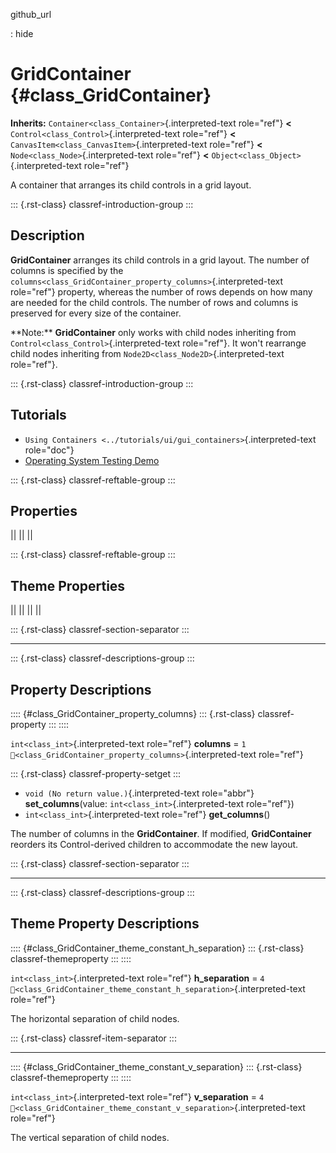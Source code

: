 github_url

:   hide

# GridContainer {#class_GridContainer}

**Inherits:** `Container<class_Container>`{.interpreted-text role="ref"}
**\<** `Control<class_Control>`{.interpreted-text role="ref"} **\<**
`CanvasItem<class_CanvasItem>`{.interpreted-text role="ref"} **\<**
`Node<class_Node>`{.interpreted-text role="ref"} **\<**
`Object<class_Object>`{.interpreted-text role="ref"}

A container that arranges its child controls in a grid layout.

::: {.rst-class}
classref-introduction-group
:::

## Description

**GridContainer** arranges its child controls in a grid layout. The
number of columns is specified by the
`columns<class_GridContainer_property_columns>`{.interpreted-text
role="ref"} property, whereas the number of rows depends on how many are
needed for the child controls. The number of rows and columns is
preserved for every size of the container.

\*\*Note:\*\* **GridContainer** only works with child nodes inheriting
from `Control<class_Control>`{.interpreted-text role="ref"}. It won\'t
rearrange child nodes inheriting from
`Node2D<class_Node2D>`{.interpreted-text role="ref"}.

::: {.rst-class}
classref-introduction-group
:::

## Tutorials

- `Using Containers <../tutorials/ui/gui_containers>`{.interpreted-text
  role="doc"}
- [Operating System Testing
  Demo](https://godotengine.org/asset-library/asset/2789)

::: {.rst-class}
classref-reftable-group
:::

## Properties

||
||
||

::: {.rst-class}
classref-reftable-group
:::

## Theme Properties

||
||
||
||

::: {.rst-class}
classref-section-separator
:::

------------------------------------------------------------------------

::: {.rst-class}
classref-descriptions-group
:::

## Property Descriptions

:::: {#class_GridContainer_property_columns}
::: {.rst-class}
classref-property
:::
::::

`int<class_int>`{.interpreted-text role="ref"} **columns** = `1`
`🔗<class_GridContainer_property_columns>`{.interpreted-text role="ref"}

::: {.rst-class}
classref-property-setget
:::

- `void (No return value.)`{.interpreted-text role="abbr"}
  **set_columns**(value: `int<class_int>`{.interpreted-text role="ref"})
- `int<class_int>`{.interpreted-text role="ref"} **get_columns**()

The number of columns in the **GridContainer**. If modified,
**GridContainer** reorders its Control-derived children to accommodate
the new layout.

::: {.rst-class}
classref-section-separator
:::

------------------------------------------------------------------------

::: {.rst-class}
classref-descriptions-group
:::

## Theme Property Descriptions

:::: {#class_GridContainer_theme_constant_h_separation}
::: {.rst-class}
classref-themeproperty
:::
::::

`int<class_int>`{.interpreted-text role="ref"} **h_separation** = `4`
`🔗<class_GridContainer_theme_constant_h_separation>`{.interpreted-text
role="ref"}

The horizontal separation of child nodes.

::: {.rst-class}
classref-item-separator
:::

------------------------------------------------------------------------

:::: {#class_GridContainer_theme_constant_v_separation}
::: {.rst-class}
classref-themeproperty
:::
::::

`int<class_int>`{.interpreted-text role="ref"} **v_separation** = `4`
`🔗<class_GridContainer_theme_constant_v_separation>`{.interpreted-text
role="ref"}

The vertical separation of child nodes.
